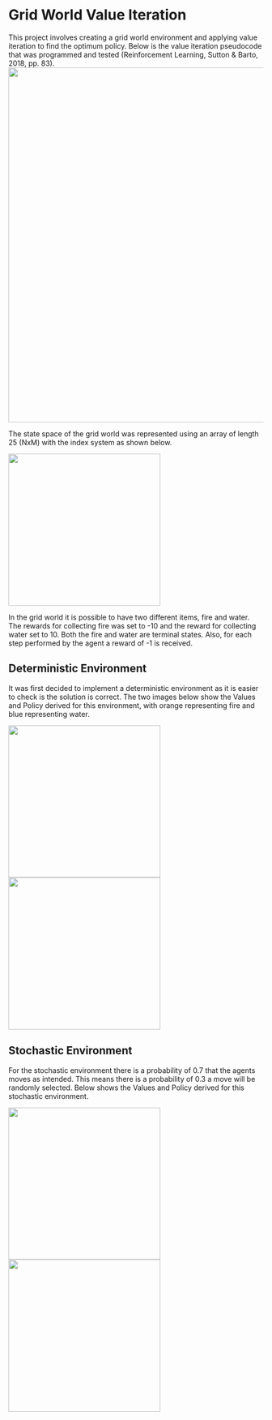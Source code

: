# Grid World Value Iteration

This project involves creating a grid world environment and applying value iteration to find the optimum policy. Below is the value iteration pseudocode that was programmed and tested (Reinforcement Learning, Sutton & Barto, 2018, pp. 83).
<img src="https://imgur.com/u7fb9OM.jpg" alt_text="Value Iteration Pseudocode" width="700">

The state space of the grid world was represented using an array of length 25 (NxM) with the index system as shown below.

<img src="https://imgur.com/ohcW3LA.jpg" alt_text="Gridworld Index" width="300">

In the grid world it is possible to have two different items, fire and water. The rewards for collecting fire was set to -10 and the reward for collecting water set to 10. Both the fire and water are terminal states. Also, for each step performed by the agent a reward of -1 is received.

## Deterministic Environment
It was first decided to implement a deterministic environment as it is easier to check is the solution is correct. The two images below show the Values and Policy derived for this environment, with orange representing fire and blue representing water.

<img src="https://imgur.com/mkKnIGM.jpg" alt_text="Deterministic Environment Values" width="300"> <img src="https://imgur.com/EU4WWhz.jpg" alt_text="Deterministic Environment Policy" width="300">

## Stochastic Environment
For the stochastic environment there is a probability of 0.7 that the agents moves as intended. This means there is a probability of 0.3 a move will be randomly selected. Below shows the Values and Policy derived for this stochastic environment.

<img src="https://imgur.com/YuGLiIY.jpg" alt_text="Deterministic Environment Values" width="300"> <img src="https://imgur.com/FLp2AeR.jpg" alt_text="Deterministic Environment Policy" width="300">

